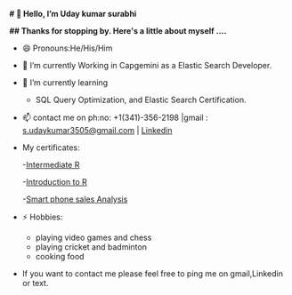 **# 👋 Hello, I’m Uday kumar surabhi**

**## Thanks for stopping by. Here's a little about myself ....**
- 😄 Pronouns:He/His/Him
- 👀 I’m currently Working in Capgemini as a Elastic Search Developer.

  
- 🌱 I’m currently learning
  - SQL Query Optimization, and Elastic Search Certification.
- 📫 contact me on ph:no: +1(341)-356-2198 |gmail : s.udaykumar3505@gmail.com | [Linkedin](https://www.linkedin.com/in/udaysurabhi/)

- My certificates:
  
  -[Intermediate R](https://github.com/Udie3505/Certifications/blob/master/Intermediate%20R.pdf)
  
  -[Introduction to R](https://github.com/Udie3505/Certifications/blob/master/Introduction%20to%20R.pdf)

  -[Smart phone sales Analysis](https://hicounselor.com/certificate/verify/OTUxMjIyMzc=)
  
- ⚡ Hobbies:
  - playing video games and chess
  - playing cricket and badminton
  - cooking food
- If you want to contact me please feel free to ping me on gmail,Linkedin or text.
<!---
Udie3505/Udie3505 is a ✨ special ✨ repository because its `README.md` (this file) appears on your GitHub profile.
You can click the Preview link to take a look at your changes.
--->
